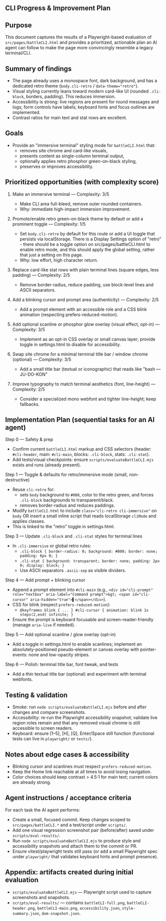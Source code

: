 ## CLI Progress & Improvement Plan

## Purpose

This document captures the results of a Playwright-based evaluation of `src/pages/battleCLI.html` and provides a prioritized, actionable plan an AI agent can follow to make the page more convincingly resemble a legacy terminal/CLI.

## Summary of findings

- The page already uses a monospace font, dark background, and has a dedicated retro theme (`body.cli-retro` / `data-theme="retro"`).
- Visual styling currently leans toward modern card-like UI (rounded `.cli-block`, borders, padding). This reduces immersion.
- Accessibility is strong: live regions are present for round messages and logs; form controls have labels; keyboard hints and focus outlines are implemented.
- Contrast ratios for main text and stat rows are excellent.

## Goals

- Provide an "immersive terminal" styling mode for `battleCLI.html` that:
  - removes site chrome and card-like visuals,
  - presents content as single-column terminal output,
  - optionally applies retro phosphor green-on-black styling,
  - preserves or improves accessibility.

## Prioritized opportunities (with complexity score)

1. Make an immersive terminal — Complexity: 3/5
   - Make CLI area full-bleed, remove outer rounded containers.
   - Why: immediate high-impact immersion improvement.

2. Promote/enable retro green-on-black theme by default or add a prominent toggle — Complexity: 1/5
   - Set `body.cli-retro` by default for this route or add a UI toggle that persists via localStorage. There is a Display Settings option of "retro" - there should be a toggle option on src/pages/battleCLI.html to enable retro mode, and this should apply the global setting, rather that just a setting on this page.
   - Why: low effort, high character return.

3. Replace card-like stat rows with plain terminal lines (square edges, less padding) — Complexity: 2/5
   - Remove border-radius, reduce padding, use block-level lines and ASCII separators.

4. Add a blinking cursor and prompt area (authenticity) — Complexity: 2/5
   - Add a prompt element with an accessible role and a CSS blink animation (respecting prefers-reduced-motion).

5. Add optional scanline or phosphor glow overlay (visual effect, opt-in) — Complexity: 3/5
   - Implement as an opt-in CSS overlay or small canvas layer; provide toggle in settings.html to disable for accessibility.

6. Swap site chrome for a minimal terminal title bar / window chrome (optional) — Complexity: 3/5
   - Add a small title bar (textual or iconographic) that reads like "bash — JU-DO-KON"

7. Improve typography to match terminal aesthetics (font, line-height) — Complexity: 2/5
   - Consider a specialized mono webfont and tighter line-height; keep fallbacks.

## Implementation Plan (sequential tasks for an AI agent)

Step 0 — Safety & prep

- Confirm current `battleCLI.html` markup and CSS selectors (header: `#cli-header`, main: `#cli-main`, blocks: `.cli-block`, stats: `.cli-stat`).
- Add tests/visual checkpoints: ensure `scripts/evaluateBattleCLI.mjs` exists and runs (already present).

Step 1 — Toggle & defaults for retro/immersive mode (small, non-destructive)

- Reuse `cli-retro` for:
  - sets `body` background to `#000`, color to the retro green, and forces `.cli-block` backgrounds to transparent/black.
  - removes border-radius and reduces paddings.
- Modify `battleCLI.html` to include `class="cli-retro cli-immersive"` on `body` OR insert a small inline script that reads localStorage `cliMode` and applies classes.
- This is linked to the "retro" toggle in settings.html.

Step 3 — Update `.cli-block` and `.cli-stat` styles for terminal lines

- In `.cli-immersive` or global retro rules:
  - `.cli-block { border-radius: 0; background: #000; border: none; padding: 6px 0; }`
  - `.cli-stat { background: transparent; border: none; padding: 2px 0; display: block; }`
  - Use ASCII separators `.ascii-sep` as visible dividers.

Step 4 — Add prompt + blinking cursor

- Append a prompt element into `#cli-main` (e.g., `<div id="cli-prompt" role="textbox" aria-label="Command prompt">&gt; <span id="cli-cursor" aria-hidden="true">▌</span></div>`).
- CSS for blink (respect `prefers-reduced-motion`):
  - `@keyframes blink { ... } #cli-cursor { animation: blink 1s steps(2,end) infinite; }`
- Ensure the prompt is keyboard focusable and screen-reader-friendly (manage `aria-live` if needed).

Step 5 — Add optional scanline / glow overlay (opt-in)

- Add a toggle in settings.html to enable scanlines; implement an absolutely-positioned pseudo-element or canvas overlay with pointer-events: none and low-opacity stripes.

Step 6 — Polish: terminal title bar, font tweak, and tests

- Add a thin textual title bar (optional) and experiment with terminal webfonts.

## Testing & validation

- Smoke: run `node scripts/evaluateBattleCLI.mjs` before and after changes and compare screenshots.
- Accessibility: re-run the Playwright accessibility snapshot; validate live region roles remain and that any removed visual chrome is still accessible to screen readers.
- Keyboard: ensure [1–5], [H], [Q], Enter/Space still function (functional tests can live in `playwright/` or `tests/`).

## Notes about edge cases & accessibility

- Blinking cursor and scanlines must respect `prefers-reduced-motion`.
- Keep the Home link reachable at all times to avoid losing navigation.
- Color choices should keep contrast > 4.5:1 for main text; current colors are already strong.

## Agent instructions / acceptance criteria

For each task the AI agent performs:

- Create a small, focused commit. Keep changes scoped to `src/pages/battleCLI.*` and a test/script under `scripts/`.
- Add one visual regression screenshot pair (before/after) saved under `scripts/eval-results/`.
- Run `node scripts/evaluateBattleCLI.mjs` to produce style and accessibility snapshots and attach them to the commit or PR.
- Ensure vitest/playwright tests still pass (or add a small Playwright spec under `playwright/` that validates keyboard hints and prompt presence).

## Appendix: artifacts created during initial evaluation

- `scripts/evaluateBattleCLI.mjs` — Playwright script used to capture screenshots and snapshots.
- `scripts/eval-results/` — contains `battleCLI-full.png`, `battleCLI-header.png`, `battleCLI-main.png`, `accessibility.json`, `style-summary.json`, `dom-snapshot.json`.
